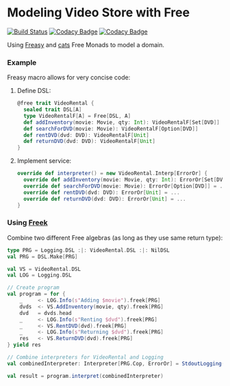 # Modeling Video Store with Free

[![Build Status](https://travis-ci.org/dragisak/modeling-with-free.svg?branch=master)](https://travis-ci.org/dragisak/modeling-with-free)
[![Codacy Badge](https://api.codacy.com/project/badge/Grade/5aae2fa1b0f848089c3102313157fb43)](https://www.codacy.com/app/dragisak/modeling-with-free?utm_source=github.com&amp;utm_medium=referral&amp;utm_content=dragisak/modeling-with-free&amp;utm_campaign=Badge_Grade)
[![Codacy Badge](https://api.codacy.com/project/badge/Coverage/5aae2fa1b0f848089c3102313157fb43)](https://www.codacy.com/app/dragisak/modeling-with-free?utm_source=github.com&amp;utm_medium=referral&amp;utm_content=dragisak/modeling-with-free&amp;utm_campaign=Badge_Coverage)

Using [Freasy](https://github.com/Thangiee/Freasy-Monad) and [cats](http://typelevel.org/cats/) Free Monads to model a domain.


### Example

Freasy macro allows for very concise code:

1. Define DSL: 
    ```scala
    @free trait VideoRental {
      sealed trait DSL[A]
      type VideoRentalF[A] = Free[DSL, A]
      def addInventory(movie: Movie, qty: Int): VideoRentalF[Set[DVD]]
      def searchForDVD(movie: Movie): VideoRentalF[Option[DVD]]
      def rentDVD(dvd: DVD): VideoRentalF[Unit]
      def returnDVD(dvd: DVD): VideoRentalF[Unit]
    }
    ```
1. Implement service:
    ```scala
    override def interpreter() = new VideoRental.Interp[ErrorOr] {
      override def addInventory(movie: Movie, qty: Int): ErrorOr[Set[DVD]] = ...
      override def searchForDVD(movie: Movie): ErrorOr[Option[DVD]] = ...
      override def rentDVD(dvd: DVD): ErrorOr[Unit] = ...
      override def returnDVD(dvd: DVD): ErrorOr[Unit] = ...
    }
    ```

### Using [Freek](https://github.com/ProjectSeptemberInc/freek)


Combine two different Free algebras (as long as they use same return type):

```scala
type PRG = Logging.DSL :|: VideoRental.DSL :|: NilDSL
val PRG = DSL.Make[PRG]

val VS = VideoRental.DSL
val LOG = Logging.DSL

// Create program
val program = for {
    _     <- LOG.Info(s"Adding $movie").freek[PRG]
    dvds  <- VS.AddInventory(movie, qty).freek[PRG]
    dvd   = dvds.head
    _     <- LOG.Info(s"Renting $dvd").freek[PRG]
    _     <- VS.RentDVD(dvd).freek[PRG]
    _     <- LOG.Info(s"Returning $dvd").freek[PRG]
    res   <- VS.ReturnDVD(dvd).freek[PRG]
} yield res

// Combine interpreters for VideoRental and Logging
val combinedInterpreter: Interpreter[PRG.Cop, ErrorOr] = StdoutLogging().interpreter :&: InMemory().interpreter

val result = program.interpret(combinedInterpreter)
```
